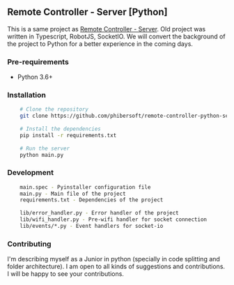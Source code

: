 ## Remote Controller - Server [Python]

This is a same project as [Remote Controller - Server](https://github.com/phibersoft/remote-controller-server).
Old project was written in Typescript, RobotJS, SocketIO. We will convert the background of the project to Python for a
better experience in the coming days.

### Pre-requirements

* Python 3.6+

### Installation

```bash
    # Clone the repository
    git clone https://github.com/phibersoft/remote-controller-python-server.git
    
    # Install the dependencies
    pip install -r requirements.txt
    
    # Run the server
    python main.py
```

### Development

```bash
    main.spec - Pyinstaller configuration file
    main.py - Main file of the project
    requirements.txt - Dependencies of the project
    
    lib/error_handler.py - Error handler of the project
    lib/wifi_handler.py - Pre-wifi handler for socket connection
    lib/events/*.py - Event handlers for socket-io
```

### Contributing

I'm describing myself as a Junior in python (specially in code splitting and folder architecture). I am open to all
kinds of suggestions and contributions. I will be happy to
see your contributions.

